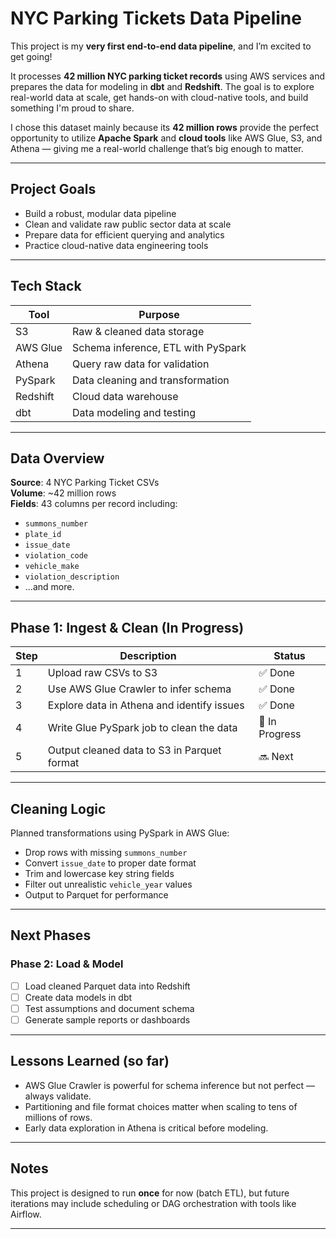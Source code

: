 # NYC Parking Tickets Data Pipeline

This project is my **very first end-to-end data pipeline**, and I’m excited to get going!

It processes **42 million NYC parking ticket records** using AWS services and prepares the data for modeling in **dbt** and **Redshift**. The goal is to explore real-world data at scale, get hands-on with cloud-native tools, and build something I'm proud to share.

I chose this dataset mainly because its **42 million rows** provide the perfect opportunity to utilize **Apache Spark** and **cloud tools** like AWS Glue, S3, and Athena — giving me a real-world challenge that’s big enough to matter.

---


## Project Goals

- Build a robust, modular data pipeline
- Clean and validate raw public sector data at scale
- Prepare data for efficient querying and analytics
- Practice cloud-native data engineering tools

---

## Tech Stack

| Tool          | Purpose                                 |
|---------------|------------------------------------------|
| S3            | Raw & cleaned data storage               |
| AWS Glue      | Schema inference, ETL with PySpark       |
| Athena        | Query raw data for validation            |
| PySpark       | Data cleaning and transformation         |
| Redshift      | Cloud data warehouse                     |
| dbt           | Data modeling and testing                |

---

## Data Overview

**Source**: 4 NYC Parking Ticket CSVs  
**Volume**: ~42 million rows  
**Fields**: 43 columns per record including:

- `summons_number`
- `plate_id`
- `issue_date`
- `violation_code`
- `vehicle_make`
- `violation_description`
- ...and more.

---

## Phase 1: Ingest & Clean (In Progress)

| Step | Description | Status |
|------|-------------|--------|
| 1    | Upload raw CSVs to S3 | ✅ Done |
| 2    | Use AWS Glue Crawler to infer schema | ✅ Done |
| 3    | Explore data in Athena and identify issues | ✅ Done |
| 4    | Write Glue PySpark job to clean the data | 🔄 In Progress |
| 5    | Output cleaned data to S3 in Parquet format | 🔜 Next |

---

## Cleaning Logic

Planned transformations using PySpark in AWS Glue:

- Drop rows with missing `summons_number`
- Convert `issue_date` to proper date format
- Trim and lowercase key string fields
- Filter out unrealistic `vehicle_year` values
- Output to Parquet for performance

---

## Next Phases

### Phase 2: Load & Model

- [ ] Load cleaned Parquet data into Redshift
- [ ] Create data models in dbt
- [ ] Test assumptions and document schema
- [ ] Generate sample reports or dashboards

---

## Lessons Learned (so far)

- AWS Glue Crawler is powerful for schema inference but not perfect — always validate.
- Partitioning and file format choices matter when scaling to tens of millions of rows.
- Early data exploration in Athena is critical before modeling.

---

## Notes

This project is designed to run **once** for now (batch ETL), but future iterations may include scheduling or DAG orchestration with tools like Airflow.

---

